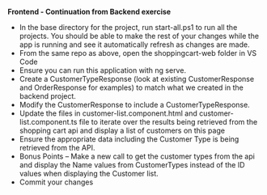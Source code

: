 ﻿**Frontend - Continuation from Backend exercise**

- In the base directory for the project, run start-all.ps1 to run all the projects.  You should be able to make the rest of your changes while the app is running and see it automatically refresh as changes are made.
- From the same repo as above, open the shoppingcart-web folder in VS Code
- Ensure you can run this application with ng serve.
- Create a CustomerTypeResponse (look at existing CustomerResponse and OrderResponse for examples) to match what we created in the backend project.
- Modify the CustomerResponse to include a CustomerTypeResponse.
- Update the files in customer-list.component.html and customer-list.component.ts file to iterate over the results being retrieved from the shopping cart api and display a list of customers on this page
- Ensure the appropriate data including the Customer Type is being retrieved from the API.
- Bonus Points – Make a new call to get the customer types from the api and display the Name values from CustomerTypes instead of the ID values when displaying the Customer list.
- Commit your changes